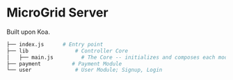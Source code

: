# MicroGrid Server

Built upon Koa.


```bash
├── index.js      # Entry point
├── lib               # Controller Core
│   ├── main.js         # The Core -- initializes and composes each module
├── payment          # Payment Module
└── user              # User Module; Signup, Login
```
